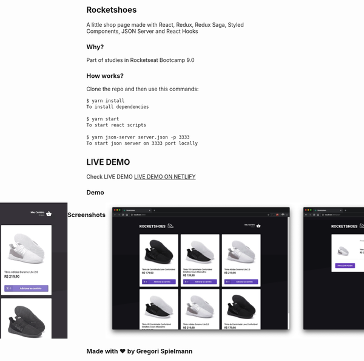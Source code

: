 ## Rocketshoes

A little shop page made with React, Redux, Redux Saga, Styled Components, JSON Server and React Hooks

### Why?

Part of studies in Rocketseat Bootcamp 9.0

### How works?

Clone the repo and then use this commands:

```
$ yarn install
To install dependencies

$ yarn start
To start react scripts

$ yarn json-server server.json -p 3333
To start json server on 3333 port locally

```

## LIVE DEMO

Check LIVE DEMO <a href="https://rocketshoesbygreg.netlify.com/" target="_blank" rel="noopener noreferrer">LIVE DEMO ON NETLIFY</a>

### Demo

<div style="display: flex; justify-content: center">

<img src="screenshots/rocketshoes.gif" width="100%"/>

### Screenshots

<img src="screenshots/screenshot1.png"/>
<img src="screenshots/screenshot2.png"/>
</div>

### Made with ❤ by Gregori Spielmann
